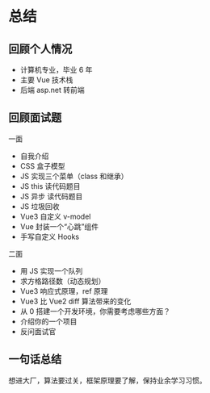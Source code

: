# 总结

## 回顾个人情况

- 计算机专业，毕业 6 年
- 主要 Vue 技术栈
- 后端 asp.net 转前端

## 回顾面试题

一面

- 自我介绍
- CSS 盒子模型
- JS 实现三个菜单（class 和继承）
- JS this 读代码题目
- JS 异步 读代码题目
- JS 垃圾回收
- Vue3 自定义 v-model
- Vue 封装一个“心跳”组件
- 手写自定义 Hooks

二面

- 用 JS 实现一个队列
- 求方格路径数（动态规划）
- Vue3 响应式原理，ref 原理
- Vue3 比 Vue2 diff 算法带来的变化
- 从 0 搭建一个开发环境，你需要考虑哪些方面？
- 介绍你的一个项目
- 反问面试官

## 一句话总结

想进大厂，算法要过关，框架原理要了解，保持业余学习习惯。

